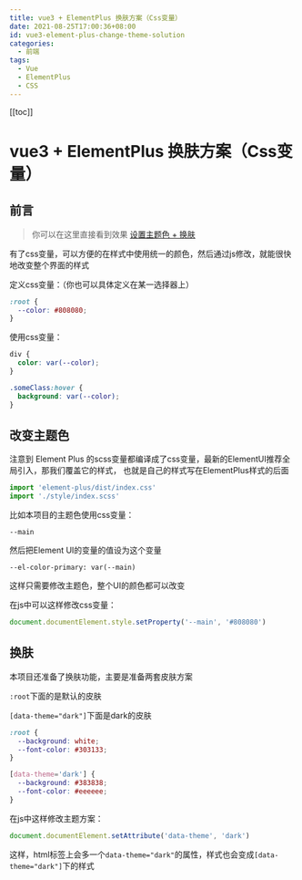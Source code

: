 ```yaml
---
title: vue3 + ElementPlus 换肤方案（Css变量）
date: 2021-08-25T17:00:36+08:00
id: vue3-element-plus-change-theme-solution
categories:
  - 前端
tags:
  - Vue
  - ElementPlus
  - CSS
---
```


[[toc]]

# vue3 + ElementPlus 换肤方案（Css变量）

## 前言

> 你可以在这里直接看到效果 [设置主题色 + 换肤](https://wiidede.space/little-page/#/settings)

有了css变量，可以方便的在样式中使用统一的颜色，然后通过js修改，就能很快地改变整个界面的样式

定义css变量：（你也可以具体定义在某一选择器上）

```css
:root {
  --color: #808080;
}
```

使用css变量：

```css
div {
  color: var(--color);
}

.someClass:hover {
  background: var(--color);
}
```

## 改变主题色

注意到 Element Plus 的scss变量都编译成了css变量，最新的ElementUI推荐全局引入，那我们覆盖它的样式，
也就是自己的样式写在ElementPlus样式的后面

```ts
import 'element-plus/dist/index.css'
import './style/index.scss'
```

比如本项目的主题色使用css变量：

`--main`

然后把Element UI的变量的值设为这个变量

`--el-color-primary: var(--main)`

这样只需要修改主题色，整个UI的颜色都可以改变

在js中可以这样修改css变量：

```ts
document.documentElement.style.setProperty('--main', '#808080')
```

## 换肤

本项目还准备了换肤功能，主要是准备两套皮肤方案

`:root`下面的是默认的皮肤

`[data-theme="dark"]`下面是dark的皮肤

```css
:root {
  --background: white;
  --font-color: #303133;
}

[data-theme='dark'] {
  --background: #383838;
  --font-color: #eeeeee;
}
```

在js中这样修改主题方案：

```ts
document.documentElement.setAttribute('data-theme', 'dark')
```

这样，html标签上会多一个`data-theme="dark"`的属性，样式也会变成`[data-theme="dark"]`下的样式
